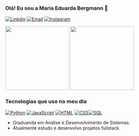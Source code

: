 

### Olá! Eu sou a Maria Eduarda Bergmann 👋

[![Linkdin](https://img.shields.io/badge/LinkedIn-0077B5?style=for-the-badge&logo=linkedin&logoColor=white)](https://www.linkedin.com/in/maria-eduarda-bergmann-9497331a4/)
[![Email](https://img.shields.io/badge/Email-D14836?style=for-the-badge&logo=gmail&logoColor=white)](mailto:mariabergmann27@gmail.com)
[![Instagram](https://img.shields.io/badge/Instagram-E4405F?style=for-the-badge&logo=instagram&logoColor=white)](https://www.instagram.com/mariah.bergmann/)

<img src="https://github-readme-stats.vercel.app/api?username=MariaBergmann&show_icons=true&theme=radical" height="200"> <img src="https://github-readme-stats.vercel.app/api/top-langs/?username=MariaBergmann&amp;theme=dracula" height="200">
### Tecnologias que uso no meu dia
[![Python](https://img.shields.io/badge/Python-3776AB?style=for-the-badge&logo=python&logoColor=white)](https://www.python.org/)
[![JavaScript](https://img.shields.io/badge/JavaScript-F7DF1E?style=for-the-badge&logo=javascript&logoColor=black)](https://developer.mozilla.org/en-US/docs/Web/JavaScript)
[![HTML](https://img.shields.io/badge/HTML5-E34F26?style=for-the-badge&logo=html5&logoColor=white)](https://developer.mozilla.org/en-US/docs/Web/HTML)
[![CSS](https://img.shields.io/badge/CSS3-1572B6?style=for-the-badge&logo=css3&logoColor=white)](https://developer.mozilla.org/en-US/docs/Web/CSS)[![SQL](https://img.shields.io/badge/SQL-4479A1?style=for-the-badge&logo=sql&logoColor=white)](https://www.w3schools.com/sql/)

- Graduanda em Análise e Desenvolvimento de Sistemas.
- Atualmente estudo e desenvolvo projetos fullstack.

